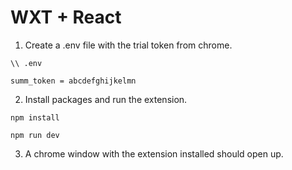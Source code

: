 # WXT + React

1. Create a .env file with the trial token from chrome. 

```
\\ .env

summ_token = abcdefghijkelmn
```

2. Install packages and run the extension. 

``npm install``


``npm run dev``

3. A chrome window with the extension installed should open up.
